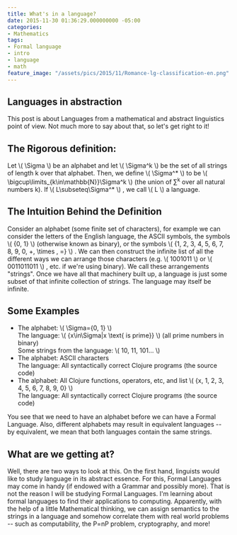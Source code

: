 ```yaml
---
title: What's in a language?
date: 2015-11-30 01:36:29.000000000 -05:00
categories:
- Mathematics
tags:
- Formal language
- intro
- language
- math
feature_image: "/assets/pics/2015/11/Romance-lg-classification-en.png"
---
```


## Languages in abstraction

This post is about Languages from a mathematical and abstract linguistics point of view. Not much more to say about that, so let's get right to it!

<!-- more -->

## The Rigorous definition:

Let \\(  \Sigma \\)  be an alphabet and let \\(  \Sigma^k \\)  be the set of all strings of length k over that alphabet. Then, we define \\(  \Sigma^* \\)  to be \\(  \bigcup\limits_{k\in\mathbb{N}}\Sigma^k \\)  (the union of ∑<sup>k</sup> over all natural numbers k). If \\(  L\subseteq\Sigma^* \\) , we call \\(  L \\)  a language.


## The Intuition Behind the Definition

Consider an alphabet (some finite set of characters), for example we can consider the letters of the English language, the ASCII symbols, the symbols \\(  \{0, 1\} \\)  (otherwise known as binary), or the symbols \\(  \{1, 2, 3, 4, 5, 6, 7, 8, 9, 0, +, \times , =\} \\) . We can then construct the infinite list of all the different ways we can arrange those characters (e.g. \\(  1001011 \\)  or \\(  0011011011 \\) , etc. if we're using binary). We call these arrangements "strings". Once we have all that machinery built up, a language is just some subset of that infinite collection of strings. The language may itself be infinite.


## Some Examples

- The alphabet: \\(  \Sigma=\{0, 1\} \\) <br />
The language: \\(  \{x\in\Sigma|x \text{ is prime}\} \\)  (all prime numbers in binary)<br />
Some strings from the language: \\(  10, 11, 101... \\) 
- The alphabet: ASCII characters<br />
The language: All syntactically correct Clojure programs (the source code)
- The alphabet: All Clojure functions, operators, etc, and list \\(  \{x, 1, 2, 3, 4, 5, 6, 7, 8, 9, 0\} \\) <br />
The language: All syntactically correct Clojure programs (the source code)

You see that we need to have an alphabet before we can have a Formal Language. Also, different alphabets may result in equivalent languages -- by equivalent, we mean that both languages contain the same strings.


## What are we getting at?

Well, there are two ways to look at this. On the first hand, linguists would like to study language in its abstract essence. For this, Formal Languages may come in handy (if endowed with a Grammar and possibly more). That is not the reason I will be studying Formal Languages. I'm learning about formal languages to find their applications to computing.
Apparently, with the help of a little Mathematical thinking, we can assign semantics to the strings in a language and somehow correlate them with real world problems -- such as computability, the P=nP problem, cryptography, and more!
